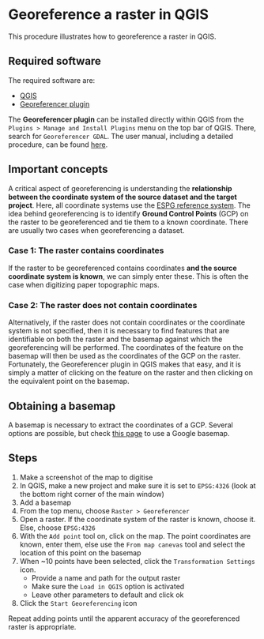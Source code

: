 # Georeference a raster in QGIS

This procedure illustrates how to georeference a raster in QGIS.

## Required software
The required software are:
- [QGIS](https://www.qgis.org/fr/site/forusers/download.html)
- [Georeferencer plugin](https://docs.qgis.org/3.4/en/docs/user_manual/plugins/plugins_georeferencer.html)

The **Georeferencer plugin** can be installed directly within QGIS from the `Plugins > Manage and Install Plugins` menu on the top bar of QGIS. There, search for `Georeferencer GDAL`. The user manual, including a detailed procedure, can be found [here](https://docs.qgis.org/3.4/en/docs/user_manual/plugins/plugins_georeferencer.html).

## Important concepts
A critical aspect of georeferencing is understanding the **relationship between the coordinate system of the source dataset and the target project**. Here, all coordinate systems use the [ESPG reference system](https://epsg.io/). The idea behind georeferencing is to identify **Ground Control Points** (GCP) on the raster to be georeferenced and tie them to a known coordinate. There are usually two cases when georeferencing a dataset.

### Case 1: The raster contains coordinates
If the raster to be georeferenced contains coordinates **and the source coordinate system is known**, we can simply enter these. This is often the case when digitizing paper topographic maps.

### Case 2: The raster does not contain coordinates
Alternatively, if the raster does not contain coordinates or the coordinate system is not specified, then it is necessary to find features that are identifiable on both the raster and the basemap against which the georeferencing will be performed. The coordinates of the feature on the basemap will then be used as the coordinates of the GCP on the raster. Fortunately, the Georeferencer plugin in QGIS makes that easy, and it is simply a matter of clicking on the feature on the raster and then clicking on the equivalent point on the basemap. 

## Obtaining a basemap
A basemap is necessary to extract the coordinates of a GCP. Several options are possible, but check [this page](https://github.com/vharg/VHARG-Documentation/blob/master/GIS/googleMap_QGIS.md) to use a Google basemap.

## Steps
1. Make a screenshot of the map to digitise
2. In QGIS, make a new project and make sure it is set to `EPSG:4326` (look at the bottom right corner of the main window)
3. Add a basemap
4. From the top menu, choose `Raster > Georeferencer`
5. Open a raster. If the coordinate system of the raster is known, choose it. Else, choose `EPSG:4326`
6. With the `Add point` tool on, click on the map. The point coordinates are known, enter them, else use the `From map canevas` tool and select the location of this point on the basemap
7. When ~10 points have been selected, click the `Transformation Settings` icon. 
   - Provide a name and path for the output raster
   - Make sure the `Load in QGIS` option is activated
   - Leave other parameters to default and click ok
8. Click the `Start Georeferencing` icon

Repeat adding points until the apparent accuracy of the georeferenced raster is appropriate.

